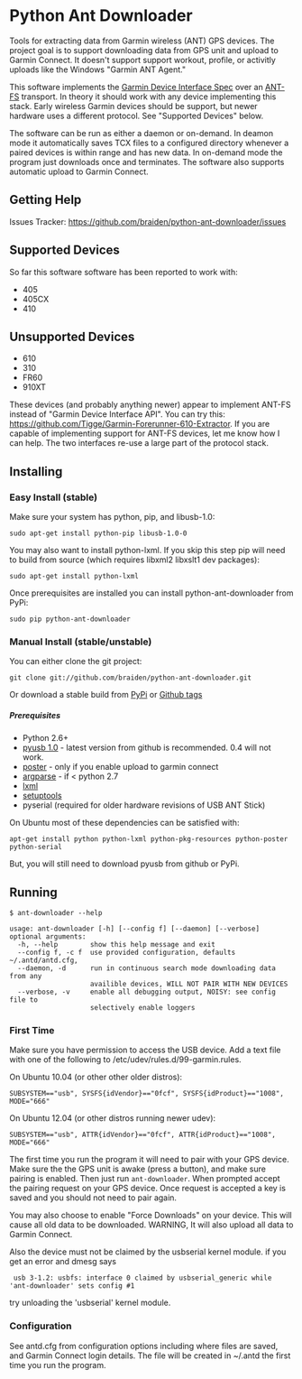 # Python Ant Downloader

Tools for extracting data from Garmin wireless (ANT) GPS devices. The project goal is to support downloading data from GPS unit and upload to Garmin Connect. It doesn't support support workout, profile, or activitly uploads like the Windows "Garmin ANT Agent."

This software implements the [Garmin Device Interface Spec](http://www8.garmin.com/support/commProtocol.html) over an [ANT-FS](http://www.thisisant.com) transport. In theory it should work with any device implementing this stack. Early wireless Garmin devices should be support, but newer hardware uses a different protocol. See "Supported Devices" below.

The software can be run as either a daemon or on-demand. In deamon mode it automatically saves TCX files to a configured directory whenever a paired devices is within range and has new data. In on-demand mode the program just downloads once and terminates. The software also supports automatic upload to Garmin Connect.

## Getting Help

Issues Tracker: https://github.com/braiden/python-ant-downloader/issues

## Supported Devices

So far this software software has been reported to work with:

  * 405
  * 405CX
  * 410

## Unsupported Devices

  * 610 
  * 310 
  * FR60
  * 910XT

These devices (and probably anything newer) appear to implement ANT-FS instead of "Garmin Device Interface API". You can try this: https://github.com/Tigge/Garmin-Forerunner-610-Extractor. If you are capable of implementing support for ANT-FS devices, let me know how I can help. The two interfaces re-use a large part of the protocol stack.

## Installing

### Easy Install (stable)

Make sure your system has python, pip, and libusb-1.0:

    sudo apt-get install python-pip libusb-1.0-0

You may also want to install python-lxml. If you skip this step pip will need to build from source (which requires libxml2 libxslt1 dev packages):

    sudo apt-get install python-lxml

Once prerequisites are installed you can install python-ant-downloader from PyPi:

    sudo pip python-ant-downloader

### Manual Install (stable/unstable)

You can either clone the git project:

    git clone git://github.com/braiden/python-ant-downloader.git

Or download a stable build from [PyPi](http://pypi.python.org/pypi/python_ant_downloader) or [Github tags](https://github.com/braiden/python-ant-downloader/tags)

##### Prerequisites

 * Python 2.6+
 * [pyusb 1.0](https://github.com/walac/pyusb) - latest version from github is recommended. 0.4 will not work.
 * [poster](http://pypi.python.org/pypi/poster) - only if you enable upload to garmin connect
 * [argparse](http://pypi.python.org/pypi/argparse) - if < python 2.7
 * [lxml](http://pypi.python.org/pypi/lxml)
 * [setuptools](http://pypi.python.org/pypi/setuptools)
 * pyserial (required for older hardware revisions of USB ANT Stick)

On Ubuntu most of these dependencies can be satisfied with:

    apt-get install python python-lxml python-pkg-resources python-poster python-serial

But, you will still need to download pyusb from github or PyPi.

## Running

	$ ant-downloader --help
	
	usage: ant-downloader [-h] [--config f] [--daemon] [--verbose]
	optional arguments:
	  -h, --help        show this help message and exit
	  --config f, -c f  use provided configuration, defaults ~/.antd/antd.cfg,
	  --daemon, -d      run in continuous search mode downloading data from any
	                    availible devices, WILL NOT PAIR WITH NEW DEVICES
	  --verbose, -v     enable all debugging output, NOISY: see config file to
	                    selectively enable loggers

### First Time

Make sure you have permission to access the USB device. Add a text file with one of the following to /etc/udev/rules.d/99-garmin.rules.

On Ubuntu 10.04 (or other other older distros):

	SUBSYSTEM=="usb", SYSFS{idVendor}=="0fcf", SYSFS{idProduct}=="1008", MODE="666"

On Ubuntu 12.04 (or other distros running newer udev):

	SUBSYSTEM=="usb", ATTR{idVendor}=="0fcf", ATTR{idProduct}=="1008", MODE="666"

The first time you run the program it will need to pair with your GPS device. Make sure the the GPS unit is awake (press a button), and make sure pairing is enabled. Then just run <code>ant-downloader</code>. When prompted accept the pairing request on your GPS device. Once request is accepted a key is saved and you should not need to pair again.

You may also choose to enable "Force Downloads" on your device. This will cause all old data to be downloaded. WARNING, It will also upload all data to Garmin Connect.

Also the device must not be claimed by the usbserial kernel module. 
if you get an error and dmesg says

	 usb 3-1.2: usbfs: interface 0 claimed by usbserial_generic while 'ant-downloader' sets config #1

try unloading the 'usbserial' kernel module. 

### Configuration

See antd.cfg from configuration options including where files are saved, and Garmin Connect login details. The file will be created in ~/.antd the first time you run the program.


